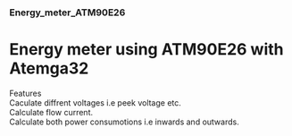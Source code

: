 ### Energy_meter_ATM90E26
# Energy meter using ATM90E26 with Atemga32 
Features <br/>
 Caculate diffrent voltages i.e peek voltage etc.<br/>
 Calculate flow current.<br/>
 Calculate both power consumotions i.e inwards and outwards.<br/>
